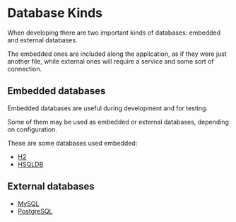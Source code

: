 # Database Kinds

When developing there are two important kinds of databases: embedded and external databases.

The embedded ones are included along the application, as if they were just another file, while external ones will require a service and some sort of connection.

## Embedded databases

Embedded databases are useful during development and for testing.

Some of them may be used as embedded or external databases, depending on configuration.

These are some databases used embedded:

- [H2](http://www.h2database.com)
- [HSQLDB](http://hsqldb.org/)

## External databases

- [MySQL](https://www.mysql.com/)
- [PostgreSQL](https://www.postgresql.org/)
